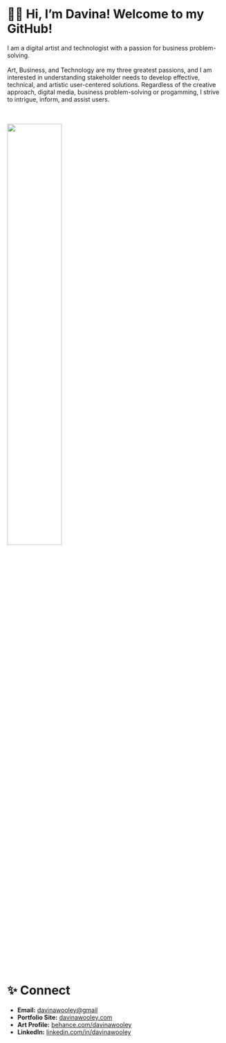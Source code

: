 # ✌🏾 Hi, I’m Davina! Welcome to my GitHub!

I am a digital artist and technologist with a passion for business problem-solving. 
<br><br>
Art, Business, and Technology are my three greatest passions, and I am interested in understanding stakeholder needs to develop effective, technical, and artistic user-centered solutions. Regardless of the creative approach, digital media, business problem-solving or progamming, I strive to intrigue, inform, and assist users.
<br><br><br>

<img width = "50%" src = "https://github-readme-stats.vercel.app/api/top-langs/?username=davinawooley&layout=compact&theme=algolia" />

<br>

# ✨ Connect <br>
- <b>Email:</b> <a href = "mailto:name@email.com">davinawooley@gmail</a><br>
- <b>Portfolio Site:</b> <a href = "davinawooley.com">davinawooley.com </a><br>
- <b>Art Profile:</b> <a href = "behance.com/davinawooley"> behance.com/davinawooley</a> <br>
- <b>LinkedIn:</b>  <a href = "linkedin.com/in/davinawooley/">linkedin.com/in/davinawooley </a><br>
